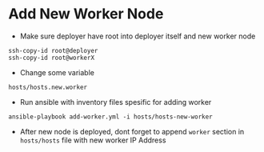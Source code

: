 # Add New Worker Node
* Make sure deployer have root into deployer itself and new worker node
```
ssh-copy-id root@deployer
ssh-copy-id root@workerX
```
* Change some variable
```
hosts/hosts.new.worker
```
* Run ansible with inventory files spesific for adding worker
```
ansible-playbook add-worker.yml -i hosts/hosts-new-worker
```
* After new node is deployed, dont forget to append `worker` section in `hosts/hosts` file with new worker IP Address